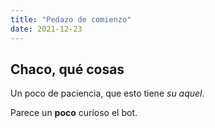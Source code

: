 ```yaml
---
title: "Pedazo de comienzo"
date: 2021-12-23
---
```


## Chaco, qué cosas

Un poco de paciencia, que esto tiene *su aquel*.

Parece un **poco** curioso el bot.
